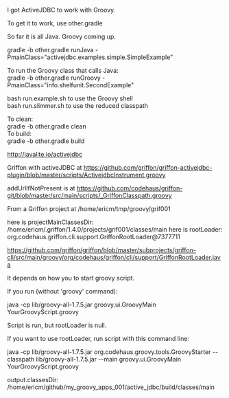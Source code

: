 I got ActiveJDBC to work with Groovy.   

To get it to work, use other.gradle   

So far it is all Java. Groovy coming up.   

gradle -b other.gradle runJava -PmainClass="activejdbc.examples.simple.SimpleExample"    

To run the Groovy class that calls Java:   
gradle -b other.gradle runGroovy -PmainClass="info.shelfunit.SecondExample"   

bash run.example.sh to use the Groovy shell   
bash run.slimmer.sh to use the reduced classpath

To clean:   
gradle -b other.gradle clean   
To build:   
gradle -b other.gradle build   

http://javalite.io/activejdbc   

Griffon with activeJDBC at https://github.com/griffon/griffon-activejdbc-plugin/blob/master/scripts/ActivejdbcInstrument.groovy    

addUrlIfNotPresent is at https://github.com/codehaus/griffon-git/blob/master/src/main/scripts/_GriffonClasspath.groovy  

From a Griffon project at /home/ericm/tmp/groovy/grif001

here is projectMainClassesDir: /home/ericm/.griffon/1.4.0/projects/grif001/classes/main
here is rootLoader: org.codehaus.griffon.cli.support.GriffonRootLoader@7377711

https://github.com/griffon/griffon/blob/master/subprojects/griffon-cli/src/main/groovy/org/codehaus/griffon/cli/support/GriffonRootLoader.java

It depends on how you to start groovy script.

If you run (without 'groovy' command):

java -cp lib/groovy-all-1.7.5.jar groovy.ui.GroovyMain YourGroovyScript.groovy

Script is run, but rootLoader is null.

If you want to use rootLoader, run script with this command line:

java -cp lib/groovy-all-1.7.5.jar org.codehaus.groovy.tools.GroovyStarter --classpath lib/groovy-all-1.7.5.jar --main groovy.ui.GroovyMain YourGroovyScript.groovy

output.classesDir: /home/ericm/github/my_groovy_apps_001/active_jdbc/build/classes/main

